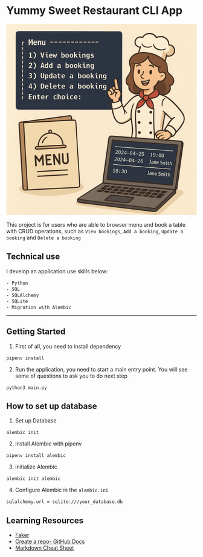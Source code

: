 # Yummy Sweet Restaurant CLI App
![Yummy Sweet Restaurant CLI](./Yummy%20Sweet%20Restaurant%20CLI.png)

This project is for users who are able to browser menu and book a table with CRUD operations, such as `View bookings`, `Add a booking`, `Update a booking` and `Delete a booking`

## Technical use

I develop an application use skills below:

```console
- Python 
- SQL
- SQLAlchemy
- SQLite
- Migration with Alembic
```

***

## Getting Started

1. First of all, you need to install dependency

```
pipenv install
```

2. Run the application, you need to start a main entry point. You will see some of questions to ask you to do next step

```
python3 main.py 
```

## How to set up database

1. Set up Database

```
alembic init 
```

2. install Alembic with pipenv

```
pipenv install alembic
```

3. initialize Alembic 
```
alembic init alembic
```

4. Configure Alembic in the `alambic.ini`
```
sqlalchemy.url = sqlite:///your_database.db
```

## Learning Resources

- [Faker](https://pypi.org/project/Faker/0.7.4/)
- [Create a repo- GitHub Docs](https://docs.github.com/en/get-started/quickstart/create-a-repo)
- [Markdown Cheat Sheet](https://www.markdownguide.org/cheat-sheet/)
